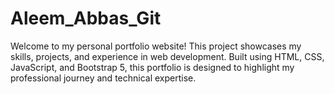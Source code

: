 # Aleem_Abbas_Git
Welcome to my personal portfolio website! This project showcases my skills, projects, and experience in web development. Built using HTML, CSS, JavaScript, and Bootstrap 5, this portfolio is designed to highlight my professional journey and technical expertise.
